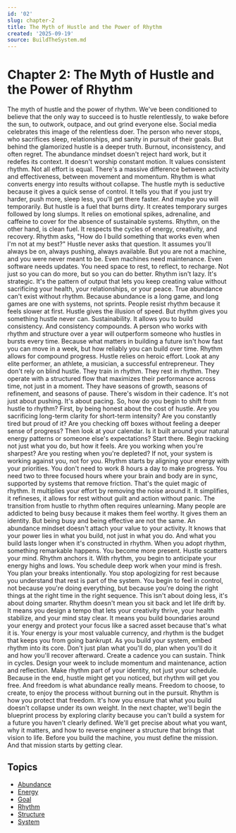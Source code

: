 ```yaml
---
id: '02'
slug: chapter-2
title: The Myth of Hustle and the Power of Rhythm
created: '2025-09-19'
source: BuildTheSystem.md
---
```


# Chapter 2: The Myth of Hustle and the Power of Rhythm

The myth of hustle and the power of rhythm.
We've been conditioned to believe that the only way to succeed is to hustle relentlessly, to wake before the sun, to outwork, outpace, and out grind everyone else.
Social media celebrates this image of the relentless doer.
The person who never stops, who sacrifices sleep, relationships, and sanity in pursuit of their goals.
But behind the glamorized hustle is a deeper truth.
Burnout, inconsistency, and often regret.
The abundance mindset doesn't reject hard work, but it redefes its context.
It doesn't worship constant motion.
It values consistent rhythm.
Not all effort is equal.
There's a massive difference between activity and effectiveness, between movement and momentum.
Rhythm is what converts energy into results without collapse.
The hustle myth is seductive because it gives a quick sense of control.
It tells you that if you just try harder, push more, sleep less, you'll get there faster.
And maybe you will temporarily.
But hustle is a fuel that burns dirty.
It creates temporary surges followed by long slumps.
It relies on emotional spikes, adrenaline, and caffeine to cover for the absence of sustainable systems. Rhythm, on the other hand, is clean fuel.
It respects the cycles of energy, creativity, and recovery.
Rhythm asks, "How do I build something that works even when I'm not at my best?" Hustle never asks that question.
It assumes you'll always be on, always pushing, always available.
But you are not a machine, and you were never meant to be.
Even machines need maintenance.
Even software needs updates.
You need space to rest, to reflect, to recharge.
Not just so you can do more, but so you can do better.
Rhythm isn't lazy.
It's strategic.
It's the pattern of output that lets you keep creating value without sacrificing your health, your relationships, or your peace.
True abundance can't exist without rhythm.
Because abundance is a long game, and long games are one with systems, not sprints.
People resist rhythm because it feels slower at first.
Hustle gives the illusion of speed.
But rhythm gives you something hustle never can.
Sustainability.
It allows you to build consistency.
And consistency compounds.
A person who works with rhythm and structure over a year will outperform someone who hustles in bursts every time.
Because what matters in building a future isn't how fast you can move in a week, but how reliably you can build over time.
Rhythm allows for compound progress.
Hustle relies on heroic effort.
Look at any elite performer, an athlete, a musician, a successful entrepreneur.
They don't rely on blind hustle.
They train in rhythm.
They rest in rhythm.
They operate with a structured flow that maximizes their performance across time, not just in a moment.
They have seasons of growth, seasons of refinement, and seasons of pause.
There's wisdom in their cadence.
It's not just about pushing.
It's about pacing.
So, how do you begin to shift from hustle to rhythm?
First, by being honest about the cost of hustle.
Are you sacrificing long-term clarity for short-term intensity?
Are you constantly tired but proud of it?
Are you checking off boxes without feeling a deeper sense of progress?
Then look at your calendar.
Is it built around your natural energy patterns or someone else's expectations?
Start there.
Begin tracking not just what you do, but how it feels.
Are you working when you're sharpest?
Are you resting when you're depleted?
If not, your system is working against you, not for you.
Rhythm starts by aligning your energy with your priorities.
You don't need to work 8 hours a day to make progress.
You need two to three focused hours where your brain and body are in sync, supported by systems that remove friction.
That's the quiet magic of rhythm.
It multiplies your effort by removing the noise around it.
It simplifies, it refineses, it allows for rest without guilt and action without panic.
The transition from hustle to rhythm often requires unlearning.
Many people are addicted to being busy because it makes them feel worthy.
It gives them an identity.
But being busy and being effective are not the same.
An abundance mindset doesn't attach your value to your activity.
It knows that your power lies in what you build, not just in what you do.
And what you build lasts longer when it's constructed in rhythm.
When you adopt rhythm, something remarkable happens.
You become more present.
Hustle scatters your mind.
Rhythm anchors it.
With rhythm, you begin to anticipate your energy highs and lows.
You schedule deep work when your mind is fresh.
You plan your breaks intentionally.
You stop apologizing for rest because you understand that rest is part of the system.
You begin to feel in control, not because you're doing everything, but because you're doing the right things at the right time in the right sequence.
This isn't about doing less, it's about doing smarter.
Rhythm doesn't mean you sit back and let life drift by.
It means you design a tempo that lets your creativity thrive, your health stabilize, and your mind stay clear.
It means you build boundaries around your energy and protect your focus like a sacred asset because that's what it is.
Your energy is your most valuable currency, and rhythm is the budget that keeps you from going bankrupt.
As you build your system, embed rhythm into its core.
Don't just plan what you'll do, plan when you'll do it and how you'll recover afterward.
Create a cadence you can sustain.
Think in cycles.
Design your week to include momentum and maintenance, action and reflection.
Make rhythm part of your identity, not just your schedule.
Because in the end, hustle might get you noticed, but rhythm will get you free.
And freedom is what abundance really means.
Freedom to choose, to create, to enjoy the process without burning out in the pursuit.
Rhythm is how you protect that freedom.
It's how you ensure that what you build doesn't collapse under its own weight.
In the next chapter, we'll begin the blueprint process by exploring clarity because you can't build a system for a future you haven't clearly defined.
We'll get precise about what you want, why it matters, and how to reverse engineer a structure that brings that vision to life.
Before you build the machine, you must define the mission.
And that mission starts by getting clear.

## Topics
- [Abundance](docs/topics/abundance.md)
- [Energy](docs/topics/energy.md)
- [Goal](docs/topics/goal.md)
- [Rhythm](docs/topics/rhythm.md)
- [Structure](docs/topics/structure.md)
- [System](docs/topics/system.md)
